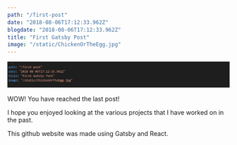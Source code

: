 ```yaml
---
path: "/first-post"
date: "2018-08-06T17:12:33.962Z"
blogdate: "2018-08-06T17:12:33.962Z"
title: "First Gatsby Post"
image: "/static/ChickenOrTheEgg.jpg"
---
```


![](/static/ChickenOrTheEgg.jpg)

WOW! You have reached the last post!

I hope you enjoyed looking at the various projects that I have worked on in the past.

This github website was made using Gatsby and React.